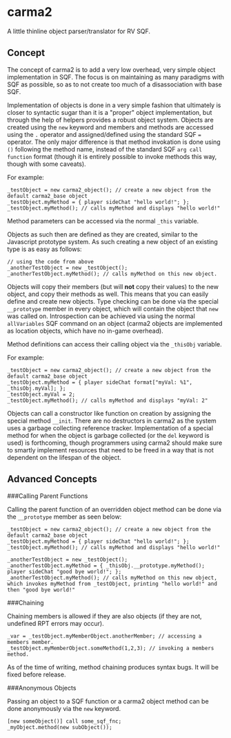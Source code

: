 # carma2

A little thinline object parser/translator for RV SQF.

## Concept

The concept of carma2 is to add a very low overhead, very simple object implementation in SQF. The focus is on maintaining as many paradigms with SQF as possible, so as to not create too much of a disassociation with base SQF.

Implementation of objects is done in a very simple fashion that ultimately is closer to syntactic sugar than it is a "proper" object implementation, but through the help of helpers provides a robust object system. Objects are created using the `new` keyword and members and methods are accessed using the `.` operator and assigned/defined using the standard SQF `=` operator. The only major difference is that method invokation is done using `()` following the method name, instead of the standard SQF `arg call function` format (though it is entirely possible to invoke methods this way, though with some caveats). 

For example:
```
_testObject = new carma2_object(); // create a new object from the default carma2_base object
_testObject.myMethod = { player sideChat "hello world!"; };
_testObject.myMethod(); // calls myMethod and displays "hello world!"
```

Method parameters can be accessed via the normal `_this` variable.

Objects as such then are defined as they are created, similar to the Javascript prototype system. As such creating a new object of an existing type is as easy as follows:

```
// using the code from above
_anotherTestObject = new _testObject();
_anotherTestObject.myMethod(); // calls myMethod on this new object.
```

Objects will copy their members (but will **not** copy their values) to the new object, and copy their methods as well. This means that you can easily define and create new objects. Type checking can be done via the special `__prototype` member in every object, which will contain the object that `new` was called on. Introspection can be achieved via using the normal `allVariables` SQF command on an object (carma2 objects are implemented as location objects, which have no in-game overhead).

Method definitions can access their calling object via the `_thisObj` variable.

For example:
```
_testObject = new carma2_object(); // create a new object from the default carma2_base object
_testObject.myMethod = { player sideChat format["myVal: %1", _thisObj.myVal]; };
_testObject.myVal = 2;
_testObject.myMethod(); // calls myMethod and displays "myVal: 2"
```

Objects can call a constructor like function on creation by assigning the special method `__init`. There are no destructors in carma2 as the system uses a garbage collecting reference tracker. Implementation of a special method for when the object is garbage collected (or the `del` keyword is used) is forthcoming, though programmers using carma2 should make sure to smartly implement resources that need to be freed in a way that is not dependent on the lifespan of the object.

## Advanced Concepts

###Calling Parent Functions

Calling the parent function of an overridden object method can be done via the `__prototype` member as seen below:
```
_testObject = new carma2_object(); // create a new object from the default carma2_base object
_testObject.myMethod = { player sideChat "hello world!"; };
_testObject.myMethod(); // calls myMethod and displays "hello world!"

_anotherTestObject = new _testObject();
_anotherTestObject.myMethod = { _thisObj.__prototype.myMethod(); player sideChat "good bye world!"; };
_anotherTestObject.myMethod(); // calls myMethod on this new object, which invokes myMethod from _testObject, printing "hello world!" and then "good bye world!"
```

###Chaining

Chaining members is allowed if they are also objects (if they are not, undefined RPT errors may occur).
```
_var = _testObject.myMemberObject.anotherMember; // accessing a members member.
_testObject.myMemberObject.someMethod(1,2,3); // invoking a members method.
```

As of the time of writing, method chaining produces syntax bugs. It will be fixed before release.

###Anonymous Objects

Passing an object to a SQF function or a carma2 object method can be done anonymously via the `new` keyword.
```
[new someObject()] call some_sqf_fnc;
_myObject.method(new subObject());
```